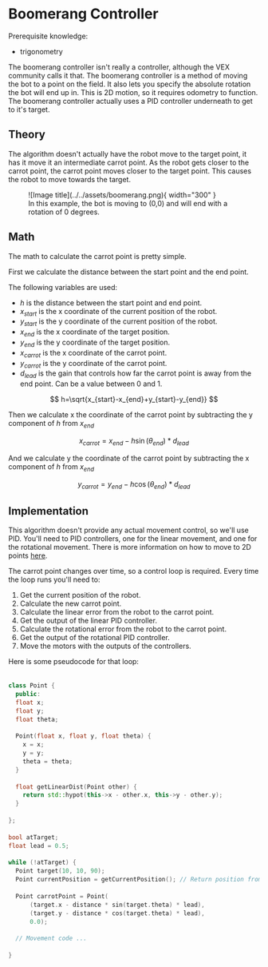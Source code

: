 # Boomerang Controller

Prerequisite knowledge:

-   trigonometry

The boomerang controller isn't really a controller, although the VEX community calls it that. The boomerang controller is a method of moving the bot to a point on the field. It also lets you specify the absolute rotation the bot will end up in. This is 2D motion, so it requires odometry to function. The boomerang controller actually uses a PID controller underneath to get to it's target.

## Theory

The algorithm doesn't actually have the robot move to the target point, it has it move it an intermediate carrot point. As the robot gets closer to the carrot point, the carrot point moves closer to the target point. This causes the robot to move towards the target.

<figure markdown>
  ![Image title](../../assets/boomerang.png){ width="300" }
  <figcaption>In this example, the bot is moving to (0,0) and will end with a rotation of 0 degrees.</figcaption>
</figure>

## Math

The math to calculate the carrot point is pretty simple.

First we calculate the distance between the start point and the end point.

The following variables are used:

-   $h$ is the distance between the start point and end point.
-   $x_{start}$ is the x coordinate of the current position of the robot.
-   $y_{start}$ is the y coordinate of the current position of the robot.
-   $x_{end}$ is the x coordinate of the target position.
-   $y_{end}$ is the y coordinate of the target position.
-   $x_{carrot}$ is the x coordinate of the carrot point.
-   $y_{carrot}$ is the y coordinate of the carrot point.
-   $d_{lead}$ is the gain that controls how far the carrot point is away from the end point. Can be a value between 0 and 1.

$$
h=\sqrt{x_{start}-x_{end}+y_{start}-y_{end}}
$$

Then we calculate x the coordinate of the carrot point by subtracting the y component of $h$ from $x_{end}$

$$
x_{carrot}=x_{end}-h\sin(\theta_{end})*d_{lead}
$$

And we calculate y the coordinate of the carrot point by subtracting the x component of $h$ from $x_{end}$

$$
y_{carrot}=y_{end}-h\cos(\theta_{end})*d_{lead}
$$

## Implementation

This algorithm doesn't provide any actual movement control, so we'll use PID. You'll need to PID controllers, one for the linear movement, and one for the rotational movement. There is more information on how to move to 2D points [here](./move-to-point.md).

The carrot point changes over time, so a control loop is required. Every time the loop runs you'll need to:

1. Get the current position of the robot.
2. Calculate the new carrot point.
3. Calculate the linear error from the robot to the carrot point.
4. Get the output of the linear PID controller.
5. Calculate the rotational error from the robot to the carrot point.
6. Get the output of the rotational PID controller.
7. Move the motors with the outputs of the controllers.

Here is some pseudocode for that loop:

```cpp

class Point {
  public:
  float x;
  float y;
  float theta;

  Point(float x, float y, float theta) {
    x = x;
    y = y;
    theta = theta;
  }

  float getLinearDist(Point other) {
    return std::hypot(this->x - other.x, this->y - other.y);
  }

};

bool atTarget;
float lead = 0.5;

while (!atTarget) {
  Point target(10, 10, 90);
  Point currentPosition = getCurrentPosition(); // Return position from odometry

  Point carrotPoint = Point(
      (target.x - distance * sin(target.theta) * lead),
      (target.y - distance * cos(target.theta) * lead),
      0.0);

  // Movement code ...

}
```
